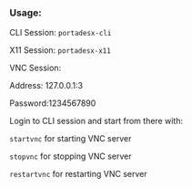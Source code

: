 ### Usage:

CLI Session: `portadesx-cli`

X11 Session: `portadesx-x11`

VNC Session:

Address: 127.0.0.1:3

Password:1234567890

Login to CLI session and start from there with:

`startvnc` for starting VNC server

`stopvnc` for stopping VNC server

`restartvnc` for restarting VNC server